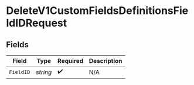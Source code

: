 # DeleteV1CustomFieldsDefinitionsFieldIDRequest


## Fields

| Field              | Type               | Required           | Description        |
| ------------------ | ------------------ | ------------------ | ------------------ |
| `FieldID`          | *string*           | :heavy_check_mark: | N/A                |